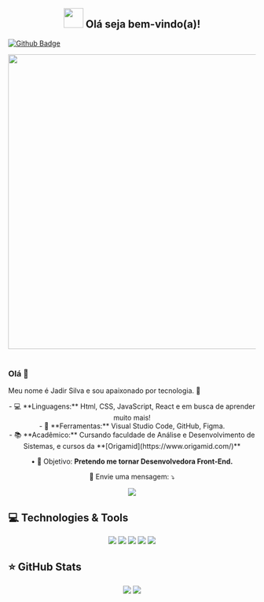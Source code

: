 <span align="center">

## <img src="https://i.imgur.com/0hdZ65D.gif" width="40px"> Olá seja bem-vindo(a)!</h2>

</span>

[![Github Badge](https://img.shields.io/badge/-Github-000?style=flat-square&logo=Github&logoColor=white&link=https://github.com/JadirSilva)](https://github.com/JadirSilva)

<div align="center">

<img src="https://media.giphy.com/media/L1R1tvI9svkIWwpVYr/giphy.gif" width="600px" />

</div>


<br>
<h3> Olá 👋 </h3>
Meu nome é Jadir Silva e sou apaixonado por tecnologia. 💓

<p align="center">
- 💻 **Linguagens:** Html, CSS, JavaScript, React e em busca de aprender muito mais!</br>
- 🎨 **Ferramentas:** Visual Studio Code, GitHub, Figma.</br>
- 📚 **Acadêmico:** Cursando faculdade de Análise e Desenvolvimento de Sistemas, e cursos da **[Origamid](https://www.origamid.com/)**</br>
</p> 

<p align="center">
 • 🎯  Objetivo: <strong>Pretendo me tornar Desenvolvedora Front-End.</strong>
</p> 


<p align="center">
  💌 Envie uma mensagem: ⤵️
</p>

<p align="center">
    <a href="https://www.facebook.com/jadir.silva.7731/" alt="Facebook">
  <img src="https://img.shields.io/badge/-Facebook-3b5998?style=flat-square&logo=facebook&logoColor=white&link=https://www.facebook.com/jadir.silva.7731/"/></a>
 </p> 
 
 ## 💻 Technologies & Tools

<p align="center">
  
 
<img src="https://img.shields.io/badge/JavaScript-F7DF1E?style=for-the-badge&logo=javascript&logoColor=black"/>
<img src="https://img.shields.io/badge/HTML5-E34F26?style=for-the-badge&logo=html5&logoColor=white"/>
<img src="https://img.shields.io/badge/CSS3-1572B6?style=for-the-badge&logo=css3&logoColor=white"/>
<img src="https://img.shields.io/badge/GitHub-100000?style=for-the-badge&logo=github&logoColor=white"/>
<img src="https://img.shields.io/badge/React-20232A?style=for-the-badge&logo=react&logoColor=61DAFB"/>

</p>

## ⭐ GitHub Stats

<p align = "center">
  <img src = "https://github-readme-stats.vercel.app/api?username=JadirSilva&show_icons=true&theme=bear&line_height=27">
   <img src = "https://github-readme-stats.vercel.app/api/top-langs/?username=JadirSilva&langs_count=5&theme=bear">
</p>







